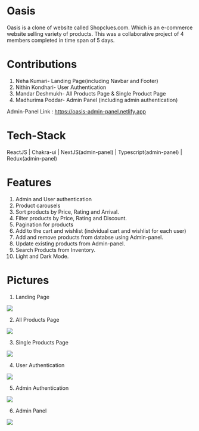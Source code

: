 # Oasis
Oasis is a clone of website called Shopclues.com. Which is an e-commerce website selling variety of products. This was a collaborative project of 4 members completed in time span of 5 days. 

# Contributions
1. Neha Kumari- Landing Page(including Navbar and Footer)
2. Nithin Kondhari- User Authentication
3. Mandar Deshmukh- All Products Page & Single Product Page
4. Madhurima Poddar- Admin Panel (including admin authentication)

Admin-Panel Link : https://oasis-admin-panel.netlify.app

# Tech-Stack
ReactJS  |  Chakra-ui  |  NextJS(admin-panel)  |  Typescript(admin-panel)  |  Redux(admin-panel)

# Features
1. Admin and User authentication
2. Product carousels
3. Sort products by Price, Rating and Arrival.
4. Filter products by Price, Rating and Discount.
5. Pagination for products
6. Add to the cart and wishlist (indvidual cart and wishlist for each user)
7. Add and remove products from databse using Admin-panel.
8. Update existing products from Admin-panel.
9. Search Products from Inventory.
10. Light and Dark Mode.

# Pictures
1. Landing Page
<img src="https://64.media.tumblr.com/765bb5bc3210d3ca26cee2922b64545f/680a32e42871f9ae-13/s1280x1920/f2faea5c135d023e65199eff40685f5f0433858a.pnj"/>


2. All Products Page

<img src="https://64.media.tumblr.com/4fd56442a33295d9f6b3e680f834afa7/2877a4872bf0aa5d-04/s1280x1920/117b55f7f30c155b2b57951f06f1fe050376da2f.pnj" />


3. Single Products Page

<img src="https://64.media.tumblr.com/5bd43c5d03147c2d2455614eb65379f6/0c837b2e737636c2-46/s1280x1920/c6901e6220babbb5e1053fa17f0643f27121493f.pnj"/>


4. User Authentication

<img src="https://64.media.tumblr.com/6f7d9138d8d9f550a975ddd4ea50af35/8731b9c191649559-e2/s1280x1920/ee7227c9b47522b76612a97b028e8f9f1e7c14b9.pnj" />


5. Admin Authentication

<img src="https://64.media.tumblr.com/f246cab040a6565d74a4648303b3075d/f35b3b2ffbbeb1c1-30/s1280x1920/fe44b01c7b6dfc46e5d11d2e7b766b93db2f7715.pnj" />


6. Admin Panel

<img src="https://64.media.tumblr.com/4312f1fee2143e70eaea768bfe8e244a/3f09d5f4d4e08b2c-07/s1280x1920/22492a44aac1c35802e63f21cdf743d346a83e85.pnj" />
